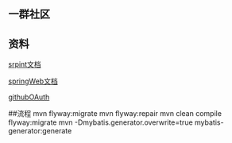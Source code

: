 ## 一群社区

## 资料
[srpint文档](https://spring.io/guides)

[springWeb文档](https://spring.io/guides/gs/serving-web-content/)

[githubOAuth](https://developer.github.com/apps/building-oauth-apps/creating-an-oauth-app/)

##流程
mvn flyway:migrate
mvn flyway:repair
mvn clean compile flyway:migrate
mvn -Dmybatis.generator.overwrite=true mybatis-generator:generate
